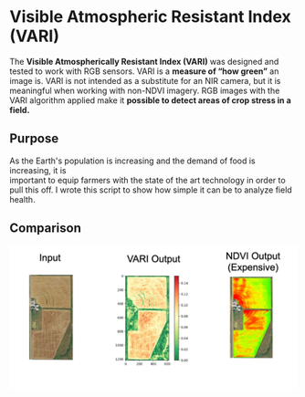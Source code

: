 # Visible Atmospheric Resistant Index (VARI)

The **Visible Atmospherically Resistant Index (VARI)** was designed and tested to work with RGB sensors.
VARI is a **measure of “how green”** an image is. VARI is not intended as a substitute for an NIR camera,
but it is meaningful when working with non-NDVI imagery. RGB images with the VARI algorithm applied
make it **possible to detect areas of crop stress in a field.**


## Purpose

As the Earth's population is increasing and the demand of food is increasing, it is  
important to equip farmers with the state of the art technology in order to pull this off.
I wrote this script to show how simple it can be to analyze field health.


## Comparison
![This is an image](https://raw.githubusercontent.com/Mario5648/Visible_Atmospheric_Resistant_Index/main/images/comparison.jpg)  
